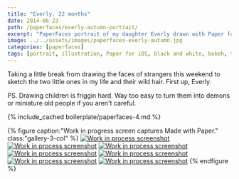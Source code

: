 ```yaml
---
title: "Everly, 22 months"
date: 2014-06-23
path: /paperfaces/everly-autumn-portrait/
excerpt: "PaperFaces portrait of my daughter Everly drawn with Paper for iOS on an iPad."
image: ../../assets/images/paperfaces-everly-autumn.jpg
categories: [paperfaces]
tags: [portrait, illustration, Paper for iOS, black and white, bokeh, twins]
---
```


Taking a little break from drawing the faces of strangers this weekend to sketch the two little ones in my life and their wild hair. First up, Everly.

PS. Drawing children is friggin hard. Way too easy to turn them into demons or miniature old people if you aren't careful.

{% include_cached boilerplate/paperfaces-4.md %}

{% figure caption:"Work in progress screen captures Made with Paper." class:"gallery-3-col" %}
[![Work in process screenshot](../../assets/images/paperfaces-everly-autumn-process-1-600.jpg)](../../assets/images/paperfaces-everly-autumn-process-1-lg.jpg) [![Work in process screenshot](../../assets/images/paperfaces-everly-autumn-process-2-600.jpg)](../../assets/images/paperfaces-everly-autumn-process-2-lg.jpg) [![Work in process screenshot](../../assets/images/paperfaces-everly-autumn-process-3-600.jpg)](../../assets/images/paperfaces-everly-autumn-process-3-lg.jpg) [![Work in process screenshot](../../assets/images/paperfaces-everly-autumn-process-4-600.jpg)](../../assets/images/paperfaces-everly-autumn-process-4-lg.jpg) [![Work in process screenshot](../../assets/images/paperfaces-everly-autumn-process-5-600.jpg)](../../assets/images/paperfaces-everly-autumn-process-5-lg.jpg) [![Work in process screenshot](../../assets/images/paperfaces-everly-autumn-process-6-600.jpg)](../../assets/images/paperfaces-everly-autumn-process-6-lg.jpg) [![Work in process screenshot](../../assets/images/paperfaces-everly-autumn-process-7-600.jpg)](../../assets/images/paperfaces-everly-autumn-process-7-lg.jpg)
{% endfigure %}
